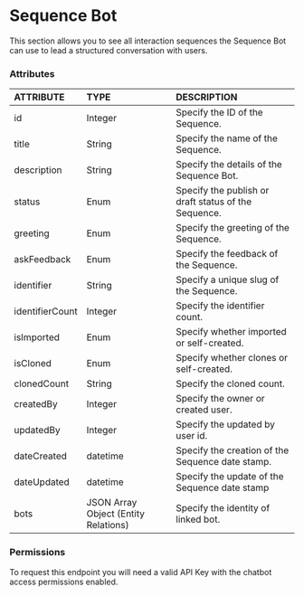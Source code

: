 # Sequence Bot

This section allows you to see all interaction sequences the Sequence Bot can use to lead a structured conversation with users.

### Attributes 

| ATTRIBUTE | TYPE | DESCRIPTION |
| :--- | :--- | :--- |
| id | Integer | Specify the ID of the Sequence. |
| title | String | Specify the name of the Sequence. |
| description | String | Specify the details of the Sequence Bot. |
| status | Enum | Specify the publish or draft status of the Sequence. |
| greeting | Enum | Specify the greeting of the Sequence. |
| askFeedback | Enum | Specify the feedback of the Sequence. |
| identifier | String | Specify a unique slug of the Sequence. |
| identifierCount | Integer | Specify the identifier count. |
| isImported | Enum | Specify whether imported or self-created. |
| isCloned | Enum | Specify whether clones or self-created. |
| clonedCount | String | Specify the cloned count. |
| createdBy | Integer | Specify the owner or created user. |
| updatedBy | Integer | Specify the updated by user id. |
| dateCreated | datetime | Specify the creation of the Sequence date stamp. |
| dateUpdated | datetime | Specify the update of the Sequence date stamp |
| bots | JSON Array Object  \(Entity Relations\) | Specify the identity of linked bot. |

### **Permissions**

To request this endpoint you will need a valid API Key with the chatbot access permissions enabled.

